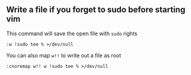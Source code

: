 ## Write a file if you forget to sudo before starting vim

This command will save the open file with `sudo` rights

```
:w !sudo tee % >/dev/null
```

You can also map `w!!` to write out a file as root

```
:cnoremap w!! w !sudo tee % >/dev/null
```